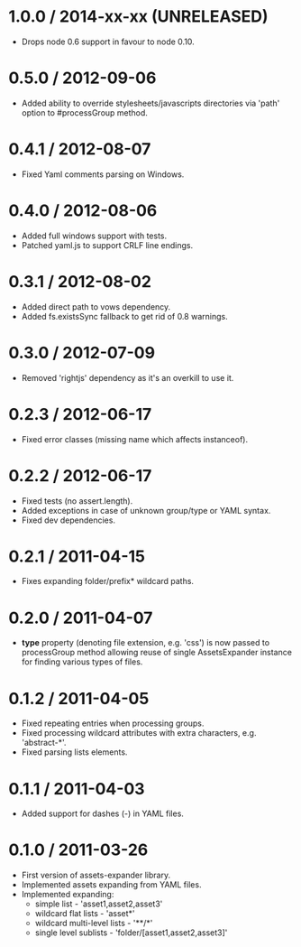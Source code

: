 1.0.0 / 2014-xx-xx (UNRELEASED)
==================

* Drops node 0.6 support in favour to node 0.10.

0.5.0 / 2012-09-06
==================

* Added ability to override stylesheets/javascripts directories via 'path' option to #processGroup method.

0.4.1 / 2012-08-07
==================

* Fixed Yaml comments parsing on Windows.

0.4.0 / 2012-08-06
==================

* Added full windows support with tests.
* Patched yaml.js to support CRLF line endings.

0.3.1 / 2012-08-02
==================

* Added direct path to vows dependency.
* Added fs.existsSync fallback to get rid of 0.8 warnings.

0.3.0 / 2012-07-09
==================

* Removed 'rightjs' dependency as it's an overkill to use it.

0.2.3 / 2012-06-17
==================

* Fixed error classes (missing name which affects instanceof).

0.2.2 / 2012-06-17
==================

* Fixed tests (no assert.length).
* Added exceptions in case of unknown group/type or YAML syntax.
* Fixed dev dependencies.

0.2.1 / 2011-04-15
==================

* Fixes expanding folder/prefix* wildcard paths.

0.2.0 / 2011-04-07
==================

* **type** property (denoting file extension, e.g. 'css') is now passed to processGroup method allowing reuse of single AssetsExpander instance for finding various types of files.

0.1.2 / 2011-04-05
==================

* Fixed repeating entries when processing groups.
* Fixed processing wildcard attributes with extra characters, e.g. 'abstract-*'.
* Fixed parsing lists elements.

0.1.1 / 2011-04-03
==================

* Added support for dashes (-) in YAML files.

0.1.0 / 2011-03-26
==================

* First version of assets-expander library.
* Implemented assets expanding from YAML files.
* Implemented expanding:
  * simple list - 'asset1,asset2,asset3'
  * wildcard flat lists - 'asset*'
  * wildcard multi-level lists - '\*\*/\*'
  * single level sublists - 'folder/[asset1,asset2,asset3]'
